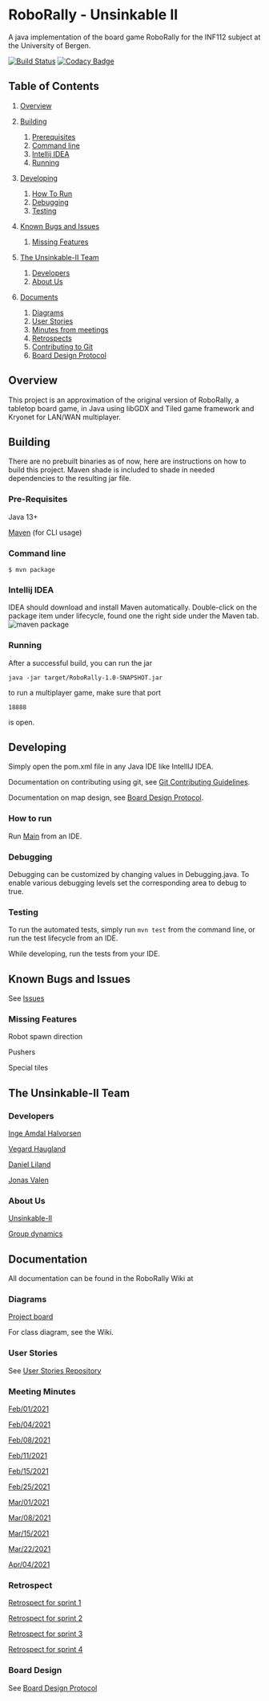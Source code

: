 # RoboRally - Unsinkable II
A java implementation of the board game RoboRally for the INF112 subject at the
University of Bergen.

[![Build Status](https://travis-ci.com/inf112-v21/Unsinkable-II.svg?branch=Development)](https://travis-ci.com/inf112-v21/Unsinkable-II)
[![Codacy Badge](https://app.codacy.com/project/badge/Grade/ea05dfd3af3c4795b820313d62efec9f)](https://www.codacy.com/gh/inf112-v21/Unsinkable-II/dashboard?utm_source=github.com&amp;utm_medium=referral&amp;utm_content=inf112-v21/Unsinkable-II&amp;utm_campaign=Badge_Grade)
## Table of Contents

1.  [Overview](#overview)

2.  [Building](#building)
    1.  [Prerequisites](#pre-requisites)
    2.  [Command line](#command-line)
    3.  [Intellij IDEA](#intellij-idea)
    4.  [Running](#running)

3.  [Developing](#developing)
    1.  [How To Run](#how-to-run)
    2.  [Debugging](#debugging)
    3.  [Testing](#testing)

4.  [Known Bugs and Issues](#known-bugs-and-issues)
    1.  [Missing Features](#missing-features)

5.  [The Unsinkable-II Team](#the-unsinkable-ii-team)
    1.  [Developers](#developers)
    2.  [About Us](#about-us)

6.  [Documents](#documents)
    1.  [Diagrams](#diagrams)
    2.  [User Stories](#user-stories)
    3.  [Minutes from meetings](#meeting-minutes)
    4.  [Retrospects](#retrospect)
    5.  [Contributing to Git](#git)
    6.  [Board Design Protocol](#board-design)

## Overview
This project is an approximation of the original version of RoboRally, a tabletop board game,
in Java using libGDX and Tiled game framework and Kryonet for LAN/WAN multiplayer.

## Building
There are no prebuilt binaries as of now, here are instructions on how to build this project.
Maven shade is included to shade in needed dependencies to the resulting jar file.

### Pre-Requisites
Java 13+
  
[Maven](https://maven.apache.org/) (for CLI usage)

### Command line
```shell
$ mvn package
```

### Intellij IDEA
IDEA should download and install Maven automatically.
Double-click on the package item under lifecycle, found
one the right side under the Maven tab.  
![maven package](https://user-images.githubusercontent.com/3050747/109568552-5d858e80-7ae7-11eb-97d3-b623bf9b669a.png)

### Running
After a successful build, you can run the jar
```shell
java -jar target/RoboRally-1.0-SNAPSHOT.jar
```
to run a multiplayer game, make sure that port 
```shell
18888
```
is open.

## Developing
Simply open the pom.xml file in any Java IDE like IntellIJ IDEA. 

Documentation on contributing using git, see [Git Contributing Guidelines](documentation/GitContributibuting.md).

Documentation on map design, see [Board Design Protocol](documentation/BoardDesign.md).

### How to run
Run [Main](src/main/java/roborally/Main.java) from an IDE.

### Debugging
Debugging can be customized by changing values in Debugging.java.
To enable various debugging levels set the corresponding area to debug to true.

### Testing
To run the automated tests, simply run `mvn test` from the command line, or run the test lifecycle from an IDE.   

While developing, run the tests from your IDE.


## Known Bugs and Issues
See [Issues](https://github.com/inf112-v21/Unsinkable-II/issues)

### Missing Features

Robot spawn direction

Pushers

Special tiles

## The Unsinkable-II Team

### Developers
[Inge Amdal Halvorsen](https://github.com/Snowsock)

[Vegard Haugland](https://github.com/hauglandvegard)

[Daniel Liland](https://github.com/ende124)

[Jonas Valen](https://github.com/jonazbot)

### About Us
[Unsinkable-II](https://github.com/inf112-v21/Unsinkable-II/wiki/Developer-Team)

[Group dynamics](https://github.com/inf112-v21/Unsinkable-II/wiki/Group-dynamic)

## Documentation
All documentation can be found in the RoboRally Wiki at 

### Diagrams

[Project board](https://github.com/inf112-v21/Unsinkable-II/issues)

For class diagram, see the Wiki.

### User Stories
See [User Stories Repository](https://github.com/inf112-v21/Unsinkable-II/projects)

### Meeting Minutes
[Feb/01/2021](https://github.com/inf112-v21/Unsinkable-II/wiki/02.01.21)

[Feb/04/2021](https://github.com/inf112-v21/Unsinkable-II/wiki/02.04.21)

[Feb/08/2021](https://github.com/inf112-v21/Unsinkable-II/wiki/02.08.21)

[Feb/11/2021](https://github.com/inf112-v21/Unsinkable-II/wiki/02.11.21)

[Feb/15/2021](https://github.com/inf112-v21/Unsinkable-II/wiki/02.15.21)

[Feb/25/2021](https://github.com/inf112-v21/Unsinkable-II/wiki/02.25.21)

[Mar/01/2021](https://github.com/inf112-v21/Unsinkable-II/wiki/03.01.21)

[Mar/08/2021](https://github.com/inf112-v21/Unsinkable-II/wiki/03.08.21)

[Mar/15/2021](https://github.com/inf112-v21/Unsinkable-II/wiki/03.15.21)

[Mar/22/2021](https://github.com/inf112-v21/Unsinkable-II/wiki/03.22.21)

[Apr/04/2021](https://github.com/inf112-v21/Unsinkable-II/wiki/04.12.21)

### Retrospect
[Retrospect for sprint 1](https://github.com/inf112-v21/Unsinkable-II/wiki/Retrospekt-Sprint-1)

[Retrospect for sprint 2](https://github.com/inf112-v21/Unsinkable-II/wiki/Retrospect-Sprint-2)

[Retrospect for sprint 3](https://github.com/inf112-v21/Unsinkable-II/wiki/Retrospect-Sprint-3)

[Retrospect for sprint 4](https://github.com/inf112-v21/Unsinkable-II/wiki/Retrospekt-Sprint-4)

### Board Design
See [Board Design Protocol](https://github.com/inf112-v21/Unsinkable-II/wiki/Level-design)